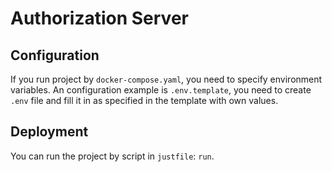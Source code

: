 # Authorization Server

## Configuration
If you run project by `docker-compose.yaml`, you need to specify environment variables. An configuration example is `.env.template`, you need to create `.env` file and fill it in as specified in the template with own values.

## Deployment
You can run the project by script in `justfile`: `run`.

